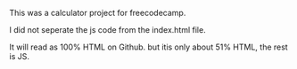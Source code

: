 This was a calculator project for freecodecamp.

I did not seperate the js code from the index.html file.

It will read as 100% HTML on Github. but itis only about 51% HTML, the rest is JS.
